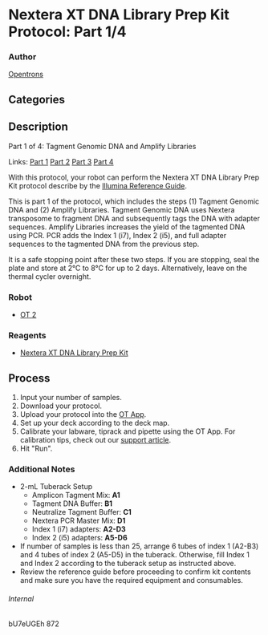 # Nextera XT DNA Library Prep Kit Protocol: Part 1/4

### Author
[Opentrons](http://www.opentrons.com/)

## Categories

## Description
Part 1 of 4: Tagment Genomic DNA and Amplify Libraries

Links: [Part 1](./873-cosmosid-ngs-library-prep-part1) [Part 2](./873-cosmosid-ngs-library-prep-part2) [Part 3](./873-cosmosid-ngs-library-prep-part3) [Part 4](./873-cosmosid-ngs-library-prep-part4)

With this protocol, your robot can perform the Nextera XT DNA Library Prep Kit protocol describe by the [Illumina Reference Guide](https://support.illumina.com/content/dam/illumina-support/documents/documentation/chemistry_documentation/samplepreps_nextera/nextera-xt/nextera-xt-library-prep-reference-guide-15031942-03.pdf).  

This is part 1 of the protocol, which includes the steps (1) Tagment Genomic DNA and (2) Amplify Libraries. Tagment Genomic DNA uses Nextera transposome to fragment DNA and subsequently tags the DNA with adapter sequences. Amplify Libraries increases the yield of the tagmented DNA using PCR. PCR adds the Index 1 (i7), Index 2 (i5), and full adapter sequences to the tagmented DNA from the previous step.

It is a safe stopping point after these two steps. If you are stopping, seal the plate and store at 2°C to 8°C for up to 2 days. Alternatively, leave on the thermal cycler overnight.

### Robot
* [OT 2](https://opentrons.com/ot-2)

### Reagents
* [Nextera XT DNA Library Prep Kit](https://www.illumina.com/products/by-type/sequencing-kits/library-prep-kits/nextera-xt-dna.html)

## Process
1. Input your number of samples.
2. Download your protocol.
3. Upload your protocol into the [OT App](https://opentrons.com/ot-app).
4. Set up your deck according to the deck map.
5. Calibrate your labware, tiprack and pipette using the OT App. For calibration tips, check out our [support article](https://support.opentrons.com/ot-2/getting-started-software-setup/deck-calibration).
6. Hit "Run".

### Additional Notes
* 2-mL Tuberack Setup
    * Amplicon Tagment Mix: **A1**
    * Tagment DNA Buffer: **B1**
    * Neutralize Tagment Buffer: **C1**
    * Nextera PCR Master Mix: **D1**
    * Index 1 (i7) adapters: **A2-D3**
    * Index 2 (i5) adapters: **A5-D6**
* If number of samples is less than 25, arrange 6 tubes of index 1 (A2-B3) and 4 tubes of index 2 (A5-D5) in the tuberack. Otherwise, fill Index 1 and Index 2 according to the tuberack setup as instructed above.
* Review the reference guide before proceeding to confirm kit contents and make sure you have the required equipment and consumables.

###### Internal
bU7eUGEh
872
